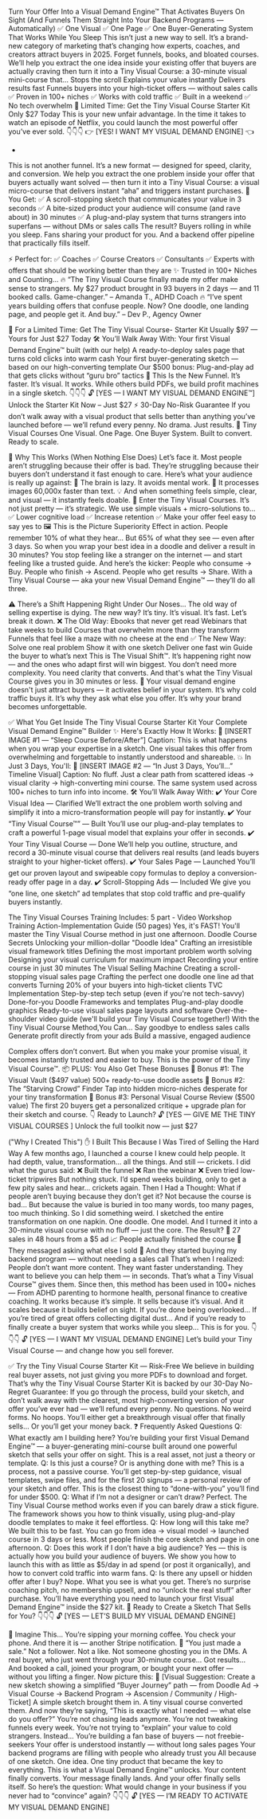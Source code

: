 Turn Your Offer Into a
Visual Demand Engine™
That Activates Buyers On Sight
(And Funnels Them Straight Into Your Backend Programs — Automatically)
✅ One Visual
✅ One Page
✅ One Buyer-Generating System That Works While You Sleep
This isn’t just a new way to sell.
It’s a brand-new category of marketing that’s changing how experts, coaches, and creators attract buyers in 2025.
Forget funnels, books, and bloated courses.
We’ll help you extract the one idea inside your existing offer that buyers are actually craving 
then turn it into a Tiny Visual Course: a 30-minute visual mini-course that…
Stops the scroll
Explains your value instantly
Delivers results fast
Funnels buyers into your high-ticket offers — without sales calls
✅ Proven in 100+ niches
✅ Works with cold traffic
✅ Built in a weekend
✅ No tech overwhelm
🎁 Limited Time: Get the
Tiny Visual Course  Starter Kit
Only $27 Today
This is your new unfair advantage.
In the time it takes to watch an episode of Netflix,
you could launch the most powerful offer you’ve ever sold.
👇👇👇
👉 [YES! I WANT MY VISUAL DEMAND ENGINE] 👈

-

This is not another funnel.
It’s a new format — designed for speed, clarity, and conversion.
We help you extract the one problem inside your offer that buyers actually want solved —
then turn it into a Tiny Visual Course: a visual micro-course that delivers instant “aha” and triggers instant purchases.
🚀 You Get:
✅ A scroll-stopping sketch that communicates your value in 3 seconds
✅ A bite-sized product your audience will consume (and rave about) in 30 minutes
✅ A plug-and-play system that turns strangers into superfans — without DMs or sales calls
The result?
 Buyers rolling in while you sleep.
Fans sharing your product for you.
And a backend offer pipeline that practically fills itself.

⚡️ Perfect for:
✅ Coaches
✅ Course Creators
✅ Consultants
✅ Experts with offers that should be working better than they are
✨ Trusted in 100+ Niches and Counting...
🔥 “The Tiny Visual Course finally made my offer make sense to strangers. My $27 product brought in 93 buyers in 2 days — and 11 booked calls. Game-changer.”
– Amanda T., ADHD Coach
🔥 “I’ve spent years building offers that confuse people. Now? One doodle, one landing page, and people get it. And buy.”
– Dev P., Agency Owner

🎁 For a Limited Time:
Get The Tiny Visual Course- Starter Kit
Usually $97 — Yours for Just $27 Today
🛠 You’ll Walk Away With:
Your first Visual Demand Engine™ built (with our help)
A ready-to-deploy sales page that turns cold clicks into warm cash
Your first buyer-generating sketch — based on our high-converting template
Our $500 bonus: Plug-and-play ad that gets clicks without “guru bro” tactics
🧠 This Is the New Funnel.
It’s faster. It’s visual. It works.
While others build PDFs, we build profit machines in a single sketch.
👇👇👇
🔓 [YES — I WANT MY VISUAL DEMAND ENGINE™]
Unlock the Starter Kit Now – Just $27
⚡️ 30-Day No-Risk Guarantee
If you don’t walk away with a visual product that sells better than anything you’ve launched before — we’ll refund every penny.
 No drama. Just results.
🧲 Tiny Visual Courses
One Visual. One Page. One Buyer System.
Built to convert.
Ready to scale.


🎯 Why This Works (When Nothing Else Does)
Let’s face it.
Most people aren’t struggling because their offer is bad.
They’re struggling because their buyers don’t understand it fast enough to care.
Here’s what your audience is really up against:
🧠 The brain is lazy. It avoids mental work.
👀 It processes images 60,000x faster than text.
💡 And when something feels simple, clear, and visual — it instantly feels doable.
🔬 Enter the Tiny Visual Courses.
It’s not just pretty — it’s strategic.
We use simple visuals + micro-solutions to…
✅ Lower cognitive load
✅ Increase retention
✅ Make your offer feel easy to say yes to
🖼️ This is the Picture Superiority Effect in action.
People remember 10% of what they hear…
But 65% of what they see — even after 3 days.
So when you wrap your best idea in a doodle and deliver a result in 30 minutes?
You stop feeling like a stranger on the internet — and start feeling like a trusted guide.
And here’s the kicker:
People who consume → Buy.
People who finish → Ascend.
People who get results → Share.
With a Tiny Visual Course — aka your new Visual Demand Engine™ — they’ll do all three.

⚠️ There’s a Shift Happening Right Under Our Noses...
The old way of selling expertise is dying.
The new way? It’s tiny. It’s visual. It’s fast.
Let’s break it down.
❌ The Old Way:
Ebooks that never get read
Webinars that take weeks to build
Courses that overwhelm more than they transform
Funnels that feel like a maze with no cheese at the end
✅ The New Way:
Solve one real problem
Show it with one sketch
Deliver one fast win
Guide the buyer to what’s next
This is The Visual Shift™.
It’s happening right now — and the ones who adapt first will win biggest.
You don’t need more complexity.
You need clarity that converts.
And that's what the Tiny Visual Course gives you in 30 minutes or less.
🧲 Your visual demand engine doesn't just attract buyers — it activates belief in your system.
It’s why cold traffic buys it.
It’s why they ask what else you offer.
It’s why your brand becomes unforgettable.

✅ What You Get Inside
The Tiny Visual Course  Starter Kit
Your Complete Visual Demand Engine™ Builder
✨ Here's Exactly How It Works:
📸 [INSERT IMAGE #1 — “Sleep Course Before/After”]
 Caption:
This is what happens when you wrap your expertise in a sketch. One visual takes this offer from overwhelming and forgettable to instantly understood and shareable.
💥 In Just 3 Days, You'll:
📸 [INSERT IMAGE #2 — “In Just 3 Days, You’ll...” Timeline Visual]
 Caption:
No fluff. Just a clear path from scattered ideas → visual clarity → high-converting mini course.
The same system used across 100+ niches to turn info into income.
🛠 You’ll Walk Away With:
✔️ Your Core Visual Idea — Clarified
We’ll extract the one problem worth solving and simplify it into a micro-transformation people will pay for instantly.
✔️ Your “Tiny Visual Course™” — Built
You’ll use our plug-and-play templates to craft a powerful 1-page visual model that explains your offer in seconds.
✔️ Your Tiny Visual Course — Done
We’ll help you outline, structure, and record a 30-minute visual course that delivers real results (and leads buyers straight to your higher-ticket offers).
✔️ Your Sales Page — Launched
You’ll get our proven layout and swipeable copy formulas to deploy a conversion-ready offer page in a day.
✔️ Scroll-Stopping Ads — Included
We give you “one line, one sketch” ad templates that stop cold traffic and pre-qualify buyers instantly.

The Tiny Visual Courses Training Includes:
5 part - Video Workshop Training
Action-Implementation Guide (50 pages)
Yes, it's FAST! You'll master the Tiny Visual Course method in just one afternoon.
Doodle Course Secrets
Unlocking your million-dollar "Doodle Idea"
Crafting an irresistible visual framework titles
Defining the most important problem worth solving
Designing your visual curriculum for maximum impact
Recording your entire course in just 30 minutes
The Visual Selling Machine
Creating a scroll-stopping visual sales page
Crafting the perfect one doodle one line ad that converts
Turning 20% of your buyers into high-ticket clients
TVC Implementation
Step-by-step tech setup (even if you're not tech-savvy)
Done-for-you Doodle Frameworks and templates
Plug-and-play doodle graphics
Ready-to-use visual sales page layouts and software
Over-the-shoulder video guide (we'll build your Tiny Visual Course together!)
With the Tiny Visual Course Method,You Can...
Say goodbye to endless sales calls
Generate profit directly from your ads
Build a massive, engaged audience

Complex offers don’t convert.
But when you make your promise visual, it becomes instantly trusted and easier to buy.
This is the power of the Tiny Visual Course™.
📦 PLUS: You Also Get These Bonuses
🎁 Bonus #1: The Visual Vault ($497 value)
500+ ready-to-use doodle assets
🎁 Bonus #2: The “Starving Crowd” Finder
Tap into hidden micro-niches desperate for your tiny transformation
🎁 Bonus #3: Personal Visual Course Review ($500 value)
The first 20 buyers get a personalized critique + upgrade plan for their sketch and course.
👇 Ready to Launch?
🔓 [YES — GIVE ME THE TINY VISUAL COURSES ]
Unlock the full toolkit now — just $27

("Why I Created This")
✋ I Built This Because I Was Tired of Selling the Hard Way
A few months ago, I launched a course I knew could help people.
It had depth, value, transformation… all the things.
And still — crickets.
I did what the gurus said:
❌ Built the funnel
❌ Ran the webinar
❌ Even tried low-ticket tripwires
But nothing stuck.
I’d spend weeks building, only to get a few pity sales and hear… crickets again.
Then I Had a Thought:
What if people aren’t buying because they don’t get it?
Not because the course is bad…
But because the value is buried in too many words, too many pages, too much thinking.
So I did something weird.
I sketched the entire transformation on one napkin.
One doodle.
One model.
And I turned it into a 30-minute visual course with no fluff — just the core.
The Result?
🚀 27 sales in 48 hours from a $5 ad
📈 People actually finished the course
💬 They messaged asking what else I sold
🎯 And they started buying my backend program — without needing a sales call
That’s when I realized:
People don’t want more content.
They want faster understanding.
They want to believe you can help them — in seconds.
That’s what a Tiny Visual Course™ gives them.
Since then, this method has been used in 100+ niches —
From ADHD parenting to hormone health, personal finance to creative coaching.
It works because it’s simple.
It sells because it’s visual.
And it scales because it builds belief on sight.
If you’re done being overlooked...
If you’re tired of great offers collecting digital dust...
And if you’re ready to finally create a buyer system that works while you sleep...
This is for you.
👇👇👇
🔓 [YES — I WANT MY VISUAL DEMAND ENGINE]
Let’s build your Tiny Visual Course — and change how you sell forever.


✅ Try the Tiny Visual Course Starter Kit — Risk-Free
We believe in building real buyer assets, not just giving you more PDFs to download and forget.
That’s why the Tiny Visual Course Starter Kit is backed by our 30-Day No-Regret Guarantee:
If you go through the process, build your sketch, and don’t walk away with the clearest, most high-converting version of your offer you’ve ever had — we’ll refund every penny.
No questions. No weird forms. No hoops.
You’ll either get a breakthrough visual offer that finally sells…
Or you’ll get your money back.
❓ Frequently Asked Questions
Q: What exactly am I building here?
You’re building your first Visual Demand Engine™ — a buyer-generating mini-course built around one powerful sketch that sells your offer on sight. This is a real asset, not just a theory or template.
Q: Is this just a course? Or is anything done with me?
This is a process, not a passive course.
You’ll get step-by-step guidance, visual templates, swipe files, and for the first 20 signups — a personal review of your sketch and offer.
This is the closest thing to “done-with-you” you’ll find for under $500.
Q: What if I’m not a designer or can’t draw?
Perfect. The Tiny Visual Course method works even if you can barely draw a stick figure. The framework shows you how to think visually, using plug-and-play doodle templates to make it feel effortless.
Q: How long will this take me?
We built this to be fast. You can go from idea → visual model → launched course in 3 days or less. Most people finish the core sketch and page in one afternoon.
Q: Does this work if I don’t have a big audience?
Yes — this is actually how you build your audience of buyers. We show you how to launch this with as little as $5/day in ad spend (or post it organically), and how to convert cold traffic into warm fans.
Q: Is there any upsell or hidden offer after I buy?
Nope. What you see is what you get.
There’s no surprise coaching pitch, no membership upsell, and no “unlock the real stuff” after purchase.
You’ll have everything you need to launch your first Visual Demand Engine™ inside the $27 kit.
🧲 Ready to Create a Sketch That Sells for You?
👇👇👇
🔓 [YES — LET’S BUILD MY VISUAL DEMAND ENGINE]

🔮 Imagine This…
You’re sipping your morning coffee.
You check your phone.
And there it is — another Stripe notification.
💸 “You just made a sale.”
Not a follower.
Not a like.
Not someone ghosting you in the DMs.
A real buyer, who just went through your 30-minute course...
Got results...
And booked a call, joined your program, or bought your next offer — without you lifting a finger.
Now picture this:
📸 [Visual Suggestion: Create a new sketch showing a simplified “Buyer Journey” path — from Doodle Ad → Visual Course → Backend Program → Ascension / Community / High-Ticket]
A simple sketch brought them in.
A tiny visual course converted them.
And now they’re saying,
“This is exactly what I needed — what else do you offer?”
You’re not chasing leads anymore.
You’re not tweaking funnels every week.
You’re not trying to “explain” your value to cold strangers.
Instead…
You’re building a fan base of buyers — not freebie-seekers
Your offer is understood instantly — without long sales pages
Your backend programs are filling with people who already trust you
All because of one sketch.
One idea.
One tiny product that became the key to everything.
This is what a Visual Demand Engine™ unlocks.
Your content finally converts.
Your message finally lands.
And your offer finally sells itself.
So here’s the question:
What would change in your business if you never had to “convince” again?
👇👇👇
🔓 [YES — I’M READY TO ACTIVATE MY VISUAL DEMAND ENGINE]
